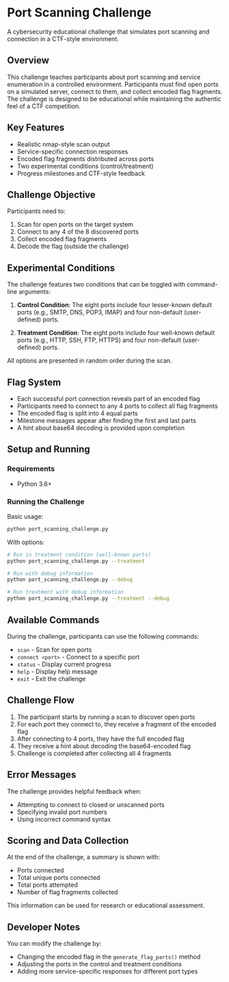 ﻿# Port Scanning Challenge

A cybersecurity educational challenge that simulates port scanning and connection in a CTF-style environment.

## Overview

This challenge teaches participants about port scanning and service enumeration in a controlled environment. Participants must find open ports on a simulated server, connect to them, and collect encoded flag fragments. The challenge is designed to be educational while maintaining the authentic feel of a CTF competition.

## Key Features

- Realistic nmap-style scan output
- Service-specific connection responses
- Encoded flag fragments distributed across ports
- Two experimental conditions (control/treatment)
- Progress milestones and CTF-style feedback

## Challenge Objective

Participants need to:
1. Scan for open ports on the target system
2. Connect to any 4 of the 8 discovered ports
3. Collect encoded flag fragments
4. Decode the flag (outside the challenge)

## Experimental Conditions

The challenge features two conditions that can be toggled with command-line arguments:

1. **Control Condition**: The eight ports include four lesser-known default ports (e.g., SMTP, DNS, POP3, IMAP) and four non-default (user-defined) ports.

2. **Treatment Condition**: The eight ports include four well-known default ports (e.g., HTTP, SSH, FTP, HTTPS) and four non-default (user-defined) ports.

All options are presented in random order during the scan.

## Flag System

- Each successful port connection reveals part of an encoded flag
- Participants need to connect to any 4 ports to collect all flag fragments
- The encoded flag is split into 4 equal parts
- Milestone messages appear after finding the first and last parts
- A hint about base64 decoding is provided upon completion

## Setup and Running

### Requirements
- Python 3.6+

### Running the Challenge

Basic usage:
```bash
python port_scanning_challenge.py
```

With options:
```bash
# Run in treatment condition (well-known ports)
python port_scanning_challenge.py --treatment

# Run with debug information
python port_scanning_challenge.py --debug

# Run treatment with debug information
python port_scanning_challenge.py --treatment --debug
```

## Available Commands

During the challenge, participants can use the following commands:
- `scan` - Scan for open ports
- `connect <port>` - Connect to a specific port
- `status` - Display current progress
- `help` - Display help message
- `exit` - Exit the challenge

## Challenge Flow

1. The participant starts by running a scan to discover open ports
2. For each port they connect to, they receive a fragment of the encoded flag
3. After connecting to 4 ports, they have the full encoded flag
4. They receive a hint about decoding the base64-encoded flag
5. Challenge is completed after collecting all 4 fragments

## Error Messages

The challenge provides helpful feedback when:
- Attempting to connect to closed or unscanned ports
- Specifying invalid port numbers
- Using incorrect command syntax

## Scoring and Data Collection

At the end of the challenge, a summary is shown with:
- Ports connected
- Total unique ports connected
- Total ports attempted
- Number of flag fragments collected

This information can be used for research or educational assessment.

## Developer Notes

You can modify the challenge by:
- Changing the encoded flag in the `generate_flag_parts()` method
- Adjusting the ports in the control and treatment conditions
- Adding more service-specific responses for different port types